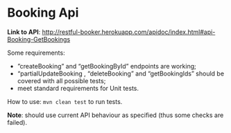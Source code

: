 # Booking Api

**Link to API**: 
http://restful-booker.herokuapp.com/apidoc/index.html#api-Booking-GetBookings 


Some requirements:
* ”createBooking” and “getBookingById” endpoints are working;
* “partialUpdateBooking , “deleteBooking” and “getBookingIds” should be covered with all possible tests;
* meet standard requirements for Unit tests.


How to use:
```mvn clean test``` to run tests.


**Note**: should use current API behaviour as specified (thus some checks are failed).

